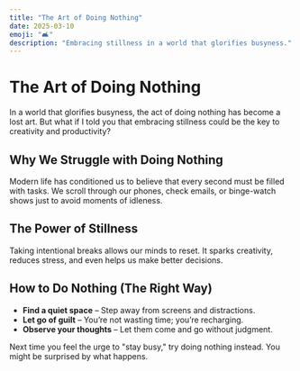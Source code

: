 ```yaml
---
title: "The Art of Doing Nothing"
date: 2025-03-10
emoji: "🛋️"
description: "Embracing stillness in a world that glorifies busyness."
---
```


# The Art of Doing Nothing

In a world that glorifies busyness, the act of doing nothing has become a lost art. But what if I told you that embracing stillness could be the key to creativity and productivity?

## Why We Struggle with Doing Nothing

Modern life has conditioned us to believe that every second must be filled with tasks. We scroll through our phones, check emails, or binge-watch shows just to avoid moments of idleness.

## The Power of Stillness

Taking intentional breaks allows our minds to reset. It sparks creativity, reduces stress, and even helps us make better decisions.

## How to Do Nothing (The Right Way)

- **Find a quiet space** – Step away from screens and distractions.
- **Let go of guilt** – You’re not wasting time; you’re recharging.
- **Observe your thoughts** – Let them come and go without judgment.

Next time you feel the urge to "stay busy," try doing nothing instead. You might be surprised by what happens.
